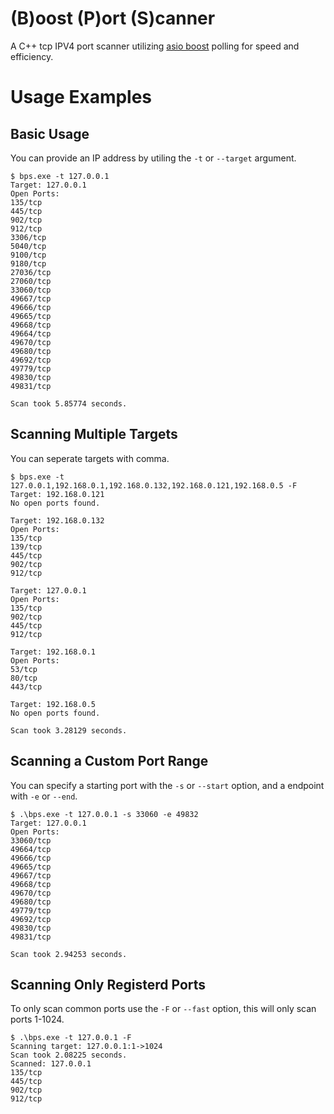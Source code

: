 # (B)oost (P)ort (S)canner
A C++ tcp IPV4 port scanner utilizing [asio boost](https://www.boost.org/doc/libs/1_76_0/doc/html/boost_asio.html) polling for speed and efficiency. 

# Usage Examples
## Basic Usage
You can provide an IP address by utiling the `-t` or `--target` argument. 
```
$ bps.exe -t 127.0.0.1
Target: 127.0.0.1
Open Ports:
135/tcp
445/tcp
902/tcp
912/tcp
3306/tcp
5040/tcp
9100/tcp
9180/tcp
27036/tcp
27060/tcp
33060/tcp
49667/tcp
49666/tcp
49665/tcp
49668/tcp
49664/tcp
49670/tcp
49680/tcp
49692/tcp
49779/tcp
49830/tcp
49831/tcp

Scan took 5.85774 seconds.
```
## Scanning Multiple Targets
You can seperate targets with comma. 
```
$ bps.exe -t 127.0.0.1,192.168.0.1,192.168.0.132,192.168.0.121,192.168.0.5 -F
Target: 192.168.0.121
No open ports found.

Target: 192.168.0.132
Open Ports:
135/tcp
139/tcp
445/tcp
902/tcp
912/tcp

Target: 127.0.0.1
Open Ports:
135/tcp
902/tcp
445/tcp
912/tcp

Target: 192.168.0.1
Open Ports:
53/tcp
80/tcp
443/tcp

Target: 192.168.0.5
No open ports found.

Scan took 3.28129 seconds.
```

## Scanning a Custom Port Range
You can specify a starting port with the `-s` or `--start` option, and a endpoint with `-e` or `--end`.
```
$ .\bps.exe -t 127.0.0.1 -s 33060 -e 49832
Target: 127.0.0.1
Open Ports:
33060/tcp
49664/tcp
49666/tcp
49665/tcp
49667/tcp
49668/tcp
49670/tcp
49680/tcp
49779/tcp
49692/tcp
49830/tcp
49831/tcp

Scan took 2.94253 seconds.
```
## Scanning Only Registerd Ports
To only scan common ports use the `-F` or `--fast` option, this will only scan ports 1-1024.
```
$ .\bps.exe -t 127.0.0.1 -F
Scanning target: 127.0.0.1:1->1024
Scan took 2.08225 seconds.
Scanned: 127.0.0.1
135/tcp
445/tcp
902/tcp
912/tcp
```

